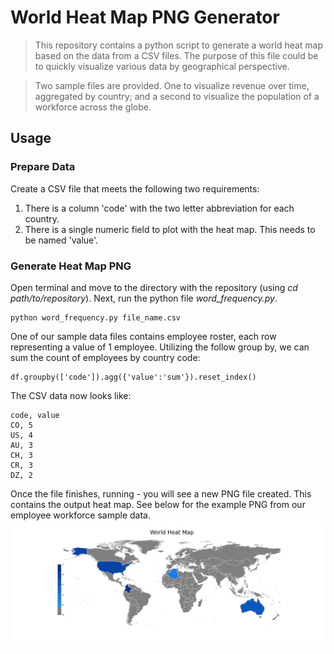 # World Heat Map PNG Generator
> This repository contains a python script to generate a world heat map based on the data from a CSV files. The purpose of this file could be to quickly visualize various data by geographical perspective.

> Two sample files are provided. One to visualize revenue over time, aggregated by country; and a second to visualize the population of a workforce across the globe.

## Usage
### Prepare Data
Create a CSV file that meets the following two requirements:
1. There is a column 'code' with the two letter abbreviation for each country.
2. There is a single numeric field to plot with the heat map. This needs to be named 'value'.

### Generate Heat Map PNG
Open terminal and move to the directory with the repository (using _cd path/to/repository_). Next, run the python file _word_frequency.py_.
  ```
  python word_frequency.py file_name.csv
  ```
  One of our sample data files contains employee roster, each row representing a value of 1 employee.
  Utilizing the follow group by, we can sum the count of employees by country code:
  ```
  df.groupby(['code']).agg({'value':'sum'}).reset_index()
  ```
  The CSV data now looks like:
  ```
  code, value
  CO, 5
  US, 4
  AU, 3
  CH, 3
  CR, 3
  DZ, 2
  ``` 
Once the file finishes, running - you will see a new PNG file created. This contains the output heat map. 
See below for the example PNG from our employee workforce sample data.
![PDF Report](heat_map.png)